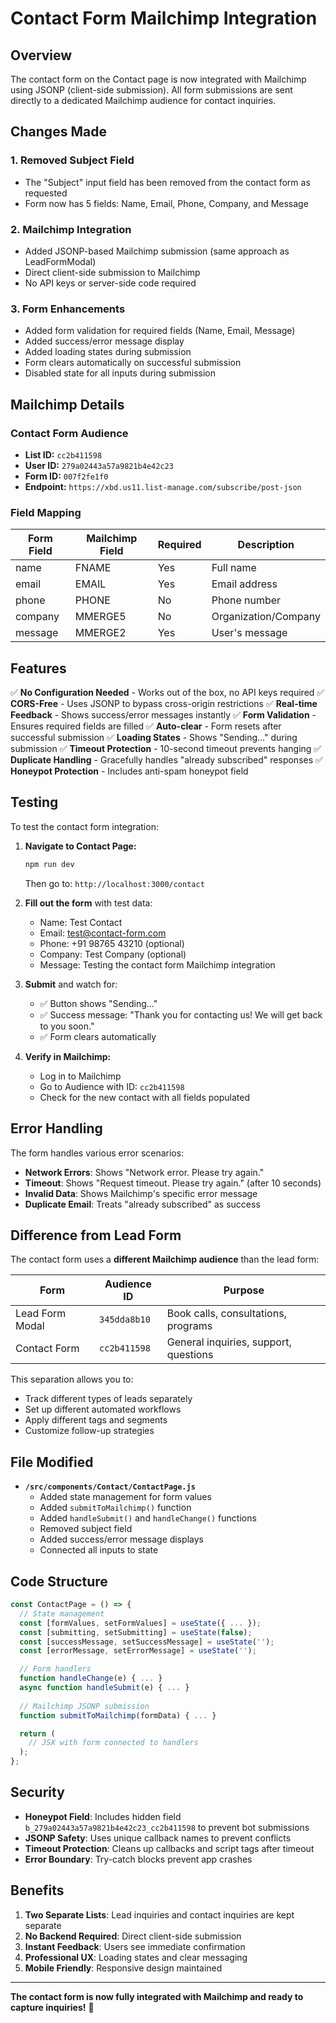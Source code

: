 # Contact Form Mailchimp Integration

## Overview

The contact form on the Contact page is now integrated with Mailchimp using JSONP (client-side submission). All form submissions are sent directly to a dedicated Mailchimp audience for contact inquiries.

## Changes Made

### 1. Removed Subject Field
- The "Subject" input field has been removed from the contact form as requested
- Form now has 5 fields: Name, Email, Phone, Company, and Message

### 2. Mailchimp Integration
- Added JSONP-based Mailchimp submission (same approach as LeadFormModal)
- Direct client-side submission to Mailchimp
- No API keys or server-side code required

### 3. Form Enhancements
- Added form validation for required fields (Name, Email, Message)
- Added success/error message display
- Added loading states during submission
- Form clears automatically on successful submission
- Disabled state for all inputs during submission

## Mailchimp Details

### Contact Form Audience
- **List ID:** `cc2b411598`
- **User ID:** `279a02443a57a9821b4e42c23`
- **Form ID:** `007f2fe1f0`
- **Endpoint:** `https://xbd.us11.list-manage.com/subscribe/post-json`

### Field Mapping

| Form Field | Mailchimp Field | Required | Description |
|------------|----------------|----------|-------------|
| name | FNAME | Yes | Full name |
| email | EMAIL | Yes | Email address |
| phone | PHONE | No | Phone number |
| company | MMERGE5 | No | Organization/Company |
| message | MMERGE2 | Yes | User's message |

## Features

✅ **No Configuration Needed** - Works out of the box, no API keys required
✅ **CORS-Free** - Uses JSONP to bypass cross-origin restrictions
✅ **Real-time Feedback** - Shows success/error messages instantly
✅ **Form Validation** - Ensures required fields are filled
✅ **Auto-clear** - Form resets after successful submission
✅ **Loading States** - Shows "Sending..." during submission
✅ **Timeout Protection** - 10-second timeout prevents hanging
✅ **Duplicate Handling** - Gracefully handles "already subscribed" responses
✅ **Honeypot Protection** - Includes anti-spam honeypot field

## Testing

To test the contact form integration:

1. **Navigate to Contact Page:**
   ```bash
   npm run dev
   ```
   Then go to: `http://localhost:3000/contact`

2. **Fill out the form** with test data:
   - Name: Test Contact
   - Email: test@contact-form.com
   - Phone: +91 98765 43210 (optional)
   - Company: Test Company (optional)
   - Message: Testing the contact form Mailchimp integration

3. **Submit** and watch for:
   - ✅ Button shows "Sending..."
   - ✅ Success message: "Thank you for contacting us! We will get back to you soon."
   - ✅ Form clears automatically

4. **Verify in Mailchimp:**
   - Log in to Mailchimp
   - Go to Audience with ID: `cc2b411598`
   - Check for the new contact with all fields populated

## Error Handling

The form handles various error scenarios:

- **Network Errors**: Shows "Network error. Please try again."
- **Timeout**: Shows "Request timeout. Please try again." (after 10 seconds)
- **Invalid Data**: Shows Mailchimp's specific error message
- **Duplicate Email**: Treats "already subscribed" as success

## Difference from Lead Form

The contact form uses a **different Mailchimp audience** than the lead form:

| Form | Audience ID | Purpose |
|------|-------------|---------|
| Lead Form Modal | `345dda8b10` | Book calls, consultations, programs |
| Contact Form | `cc2b411598` | General inquiries, support, questions |

This separation allows you to:
- Track different types of leads separately
- Set up different automated workflows
- Apply different tags and segments
- Customize follow-up strategies

## File Modified

- **`/src/components/Contact/ContactPage.js`**
  - Added state management for form values
  - Added `submitToMailchimp()` function
  - Added `handleSubmit()` and `handleChange()` functions
  - Removed subject field
  - Added success/error message displays
  - Connected all inputs to state

## Code Structure

```javascript
const ContactPage = () => {
  // State management
  const [formValues, setFormValues] = useState({ ... });
  const [submitting, setSubmitting] = useState(false);
  const [successMessage, setSuccessMessage] = useState('');
  const [errorMessage, setErrorMessage] = useState('');

  // Form handlers
  function handleChange(e) { ... }
  async function handleSubmit(e) { ... }
  
  // Mailchimp JSONP submission
  function submitToMailchimp(formData) { ... }

  return (
    // JSX with form connected to handlers
  );
};
```

## Security

- **Honeypot Field**: Includes hidden field `b_279a02443a57a9821b4e42c23_cc2b411598` to prevent bot submissions
- **JSONP Safety**: Uses unique callback names to prevent conflicts
- **Timeout Protection**: Cleans up callbacks and script tags after timeout
- **Error Boundary**: Try-catch blocks prevent app crashes

## Benefits

1. **Two Separate Lists**: Lead inquiries and contact inquiries are kept separate
2. **No Backend Required**: Direct client-side submission
3. **Instant Feedback**: Users see immediate confirmation
4. **Professional UX**: Loading states and clear messaging
5. **Mobile Friendly**: Responsive design maintained

---

**The contact form is now fully integrated with Mailchimp and ready to capture inquiries!** 🎉


